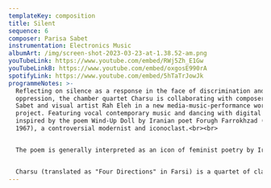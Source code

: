 ```yaml
---
templateKey: composition
title: Silent
sequence: 6
composer: Parisa Sabet
instrumentation: Electronics Music
albumArt: /img/screen-shot-2023-03-23-at-1.38.52-am.png
youTubeLink: https://www.youtube.com/embed/RWj5Zh_E1Gw
youTubeLinkB: https://www.youtube.com/embed/oxgosE990rA
spotifyLink: https://www.youtube.com/embed/5hTaTrJowJk
programmeNotes: >-
  Reflecting on silence as a response in the face of discrimination and
  oppression, the chamber quartet Charsu is collaborating with composer Parisa
  Sabet and visual artist Rah Eleh in a new media-music-performance workshop
  project. Featuring vocal contemporary music and dancing with digital imagery
  inspired by the poem Wind-Up Doll by Iranian poet Forugh Farrokhzad (1934 –
  1967), a controversial modernist and iconoclast.<br><br>


  The poem is generally interpreted as an icon of feminist poetry by Iranians. Now, more than ever, we need to stand in solidarity with the women and people of Iran who want a fair and just future with freedom of choice. We must not remain silent in the face of oppression and challenge the status quo.<br><br>


  Charsu (translated as "Four Directions" in Farsi) is a quartet of classical contemporary that has a focus on the developments of new works, and the support of existing works by living composers, especially Iranian composers composing in diaspora.<br><br>
---
```

